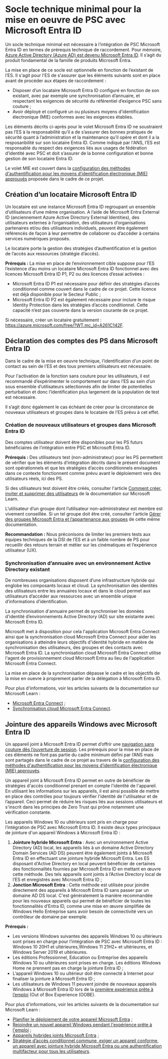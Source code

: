 # Socle technique minimal pour la mise en oeuvre de PSC avec Microsoft Entra ID

Un socle technique minimal est nécessaire à l’intégration de PSC Microsoft Entra ID en termes de prérequis technique de raccordement. Pour mémoire, [Azure Active Directory (Azure AD) est devenu Microsoft Entra ID](https://techcommunity.microsoft.com/t5/microsoft-entra-azure-ad-blog/azure-ad-is-becoming-microsoft-entra-id/ba-p/2520436). Il s’agit du produit fondamental de la famille de produits Microsoft Entra.

La mise en place de ce socle est optionnelle en fonction de l’existant de l’ES. Il s'agit pour l'ES de s'assurer que les éléments suivants sont en place avant de procéder aux étapes de raccordement :
*   Disposer d’un locataire Microsoft Entra ID configuré en fonction de son existant, avec par exemple une synchronisation d’annuaire, et respectant les exigences de sécurité du référentiel d’exigence PSC sans couture ;
*   Avoir déployé et configuré un ou plusieurs moyens d'identification électronique (MIE) conformes avec les exigences établies.

Les éléments décrits ci-après pour le volet Microsoft Entra ID ne soustraient pas l’ES à la responsabilité qu’il a de s’assurer des bonnes pratiques de sécurité quant à l’administration et la maintenance qu’il opère et dont il a la resposanbilité sur son locataire Entra ID. Comme indiqué par l'ANS, l’ES est responsable du respect des exigences liés aux usages de fédération d’identité avec PSC et doit s’assurer de la bonne configuration et bonne gestion de son locataire Entra ID.

Le volet MIE est couvert dans la [configuration des méthodes d'authentification pour les moyens d’identification électronique (MIE) approuvés](https://github.com/microsoft/prosanteconnect/blob/main/AUTHMETHODS.md) proposée dans le cadre de ce projet.

##	Création d’un locataire Microsoft Entra ID  

Un locataire est une instance Microsoft Entra ID regroupant un ensemble d’utilisateurs d’une même organisation. A l’aide de Microsoft Entra External ID (anciennement Azure Active Directory External Identities), des utilisateurs externes à l’organisation, des utilisateurs d’organisations partenaires et/ou des utilisateurs individuels, peuvent être également référencés de façon à leur permettre de collaborer ou d’accéder à certains services numériques proposés. 

Le locataire porte la gestion des stratégies d’authentification et la gestion de l’accès aux ressources (stratégie d’accès).

**Prérequis :** La mise en place de l’environnement cible suppose pour l’ES l’existence d’au moins un locataire Microsoft Entra ID fonctionnel avec des licences Microsoft Entra ID P1, P2 ou des licences d’essai activées :
*   Microsoft Entra ID P1 est nécessaire pour définir des stratégies d’accès conditionnel comme couvert dans le cadre de ce projet. Cette licence est déjà disponible pour le Secteur Public ;
*   Microsoft Entra ID P2 est également nécessaire pour inclure le risque Identity Protection dans les stratégies d’accès conditionnel. Cette capacité n’est pas couverte dans la version courante de ce projet.

Si nécessaire, créer un locataire gratuitement : https://azure.microsoft.com/free/?WT.mc_id=A261C142F.

## Déclaration des comptes des PS dans Microsoft Entra ID

Dans le cadre de la mise en oeuvre technique, l’identification d’un point de contact au sein de l’ES et des tous premiers utilisateurs est nécessaire.

Pour l'activation de la fonction sans couture pour les utilisateurs, il est recommandé d’expérimenter le comportement sur dans l’ES au sein d’un sous ensemble d’utilisateurs sélectionnés afin de limiter de potentielles perturbation et donc l’identification plus largement de la population de test est nécessaire. 

Il s’agit donc également le cas échéant de créer pour la circonstance de nouveaux utilisateurs et groupes dans le locataire de l’ES prévu à cet effet.

### Création de nouveaux utilisateurs et groupes dans Microsoft Entra ID

Des comptes utilisateur doivent être disponibles pour les PS futurs bénéficiaires de l’intégration entre PSC et Microsoft Entra ID.

**Prérequis :** Des utilisateurs test (non-administrateur) pour les PS permettent de vérifier que les éléments d’intégration décrits dans le présent document sont opérationnels et que les stratégies d’accès conditionnels envisagées dans ce contexte fonctionnent comme prévu avant le déploiement vers des utilisateurs réels, ici des PS. 

Si des utilisateurs test doivent être créés, consulter l'article [Comment créer, inviter et supprimer des utilisateurs](https://learn.microsoft.com/fr-fr/entra/fundamentals/add-users) de la documentation sur Microsoft Learn.

L’utilisateur d’un groupe dont l’utilisateur non-administrateur est membre est vivement conseillée. Si un tel groupe doit être créé, consulter l'article [Gérer des groupes Microsoft Entra et l’appartenance aux groupes](https://learn.microsoft.com/fr-fr/entra/fundamentals/how-to-manage-groups) de cette même documentation.

**Recommandation :** Nous préconisons de limiter les premiers tests aux équipes techniques de la DSI de l’ES et à un faible nombre de PS pour recueillir des retours terrain et métier sur les cinématiques et l’expérience utilisateur (UX).

### Synchronisation d’annuaire avec un environnement Active Directory existant

De nombreuses organisations disposent d’une infrastructure hybride qui englobe les composants locaux et cloud. La synchronisation des identités des utilisateurs entre les annuaires locaux et dans le cloud permet aux utilisateurs d’accéder aux ressources avec un ensemble unique d’informations d’identification.

La synchronisation d'annuaire permet de synchroniser les données d'identité d’environnements Active Directory (AD) sur site existante avec Microsoft Entra ID.

Microsoft met à disposition pour cela l'application Microsoft Entra Connect ainsi que la synchronisation cloud Microsoft Entra Connect pour aider les organisations à atteindre leurs objectifs d'identité hybride en matière de synchronisation des utilisateurs, des groupes et des contacts avec Microsoft Entra ID. La synchronisation cloud Microsoft Entra Connect utilise l'agent de provisionnement cloud Microsoft Entra au lieu de l'application Microsoft Entra Connect.

La mise en place de la synchronisation dépasse le cadre et les objectifs de la mise en ouevre à proprement parler de la délégation à Microsoft Entra ID. 

Pour plus d'informations, voir les articles suivants de la documentation sur Microsoft Learn : 
*   [Microsoft Entra Connect](https://learn.microsoft.com/fr-fr/entra/architecture/sync-directory) ;
*   [Synchronisation cloud Microsoft Entra Connect](https://learn.microsoft.com/fr-fr/entra/identity/hybrid/cloud-sync/what-is-cloud-sync).

## Jointure des appareils Windows avec Microsoft Entra ID

Un appareil joint à Microsoft Entra ID permet d’offrir une [navigation sans couture dès l’ouverture de session](https://github.com/microsoft/prosanteconnect/blob/main/SEAMLESSNAV.md). Les prérequis pour la mise en place de ces éléments ne font pas partie du cadre minimum défini par l’ANS mais sont partagés dans le cadre de ce projet au travers de la [configuration des méthodes d'authentification pour les moyens d’identification électronique (MIE) approuvés](https://github.com/microsoft/prosanteconnect/blob/main/AUTHMETHODS.md). 

Un appareil joint à Microsoft Entra ID permet en outre de bénéficier de stratégies d'accès conditionnel prenant en compte l'identité de l'appareil. En utilisant les informations sur les appareils, il est ainsi possible de mettre en place des contrôles pour toujours vérifier l'identité de l'utilisateur et de l’appareil. Ceci permet de réduire les risques liés aux sessions utilisateurs et s'inscrit dans les principes de Zero Trust qui prône notamment une vérification constante. 

Les appareils Windows 10 ou ultérieurs sont pris en charge pour l’intégration de PSC avec Microsoft Entra ID. Il existe deux types principaux de jointure d'un appareil Windows à Microsoft Entra ID :  
1.	**Jointure hybride Microsoft Entra** : Avec un environnement Active Directory (AD) local, les appareils liés à un  domaine Active Directory Domain Services (AD DS) peuvent être également joints à Microsoft Entra ID en effectuant une jointure hybride Microsoft Entra.  Les ES disposant d'Active Directory en local peuvent bénéficier de certaines des fonctionnalités fournies par Microsoft Entra ID en mettant en œuvre cette méthode. Des tels appareils sont joints à l’Active Directory local de l’ES et enregistrés avec Microsoft Entra ID ;
2.	**Jonction Microsoft Entra** : Cette méthode est utilisée pour joindre directement des appareils à Microsoft Entra ID sans passer par un domaine AD DS local. C'est généralement la manière recommandée pour les nouveaux appareils qui permet de bénéficier de toutes les fonctionnalités d’Entra ID, comme une mise en œuvre simplifiée de Windows Hello Entreprise sans avoir besoin de connectivité vers un contrôleur de domaine par exemple. 

**Prérequis :** 
*   Les versions Windows suivantes des appareils Windows 10 ou ultérieurs sont prises en charge pour l’intégration de PSC avec Microsoft Entra ID : Windows 10 20H1 et ultérieures,Windows 11 21H2+ et ultérieures, et Windows Server 2019 et ultérieures.
*   Les éditions Professionnel, Education ou Entreprise des appareils Windows 10 ou ultérieures sont prises en charge. Les éditions Windows Home ne prennent pas en charge la jointure Entra ID ;
*   L’appareil Windows 10 ou ultérieur doit être connecté à Internet pour finaliser la jointure à Microsoft Entra ID ;
*   Les utilisateurs de Windows 11 peuvent joindre de nouveaux appareils Windows à Microsoft Entra ID lors de la [première expérience prête à l’emploi](https://learn.microsoft.com/fr-fr/windows-hardware/customize/desktop/customize-oobe-in-windows-11) (Out of Box Experience (OOBE). 

Pour plus d'informations, voir les articles suivants de la documentation sur Microsoft Learn : 
*   [Planifier le déploiement de votre appareil Microsoft Entra](https://learn.microsoft.com/fr-FR/entra/identity/devices/plan-device-deployment) ;
*   [Rejoindre un nouvel appareil Windows pendant l'expérience prête à l'emploi](https://learn.microsoft.com/fr-fr/entra/identity/devices/device-join-out-of-box) ;
*   [Appareils hybrides joints Microsoft Entra](https://learn.microsoft.com/fr-fr/entra/identity/devices/concept-hybrid-join) ;
*   [Stratégie d’accès conditionnel commune, exiger un appareil conforme, un appareil avec jointure hybride Microsoft Entra ou une authentification multifacteur pour tous les utilisateurs](https://learn.microsoft.com/fr-fr/entra/identity/conditional-access/howto-conditional-access-policy-compliant-device).